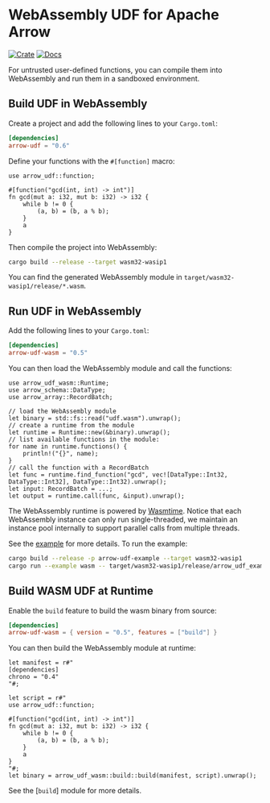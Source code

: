 # WebAssembly UDF for Apache Arrow

[![Crate](https://img.shields.io/crates/v/arrow-udf-wasm.svg)](https://crates.io/crates/arrow-udf-wasm)
[![Docs](https://docs.rs/arrow-udf-wasm/badge.svg)](https://docs.rs/arrow-udf-wasm)

For untrusted user-defined functions, you can compile them into WebAssembly and run them in a sandboxed environment.

## Build UDF in WebAssembly

Create a project and add the following lines to your `Cargo.toml`:

```toml
[dependencies]
arrow-udf = "0.6"
```

Define your functions with the `#[function]` macro:

```rust,ignore
use arrow_udf::function;

#[function("gcd(int, int) -> int")]
fn gcd(mut a: i32, mut b: i32) -> i32 {
    while b != 0 {
        (a, b) = (b, a % b);
    }
    a
}
```

Then compile the project into WebAssembly:

```sh
cargo build --release --target wasm32-wasip1
```

You can find the generated WebAssembly module in `target/wasm32-wasip1/release/*.wasm`.

## Run UDF in WebAssembly

Add the following lines to your `Cargo.toml`:

```toml
[dependencies]
arrow-udf-wasm = "0.5"
```

You can then load the WebAssembly module and call the functions:

```rust,ignore
use arrow_udf_wasm::Runtime;
use arrow_schema::DataType;
use arrow_array::RecordBatch;

// load the WebAssembly module
let binary = std::fs::read("udf.wasm").unwrap();
// create a runtime from the module
let runtime = Runtime::new(&binary).unwrap();
// list available functions in the module:
for name in runtime.functions() {
    println!("{}", name);
}
// call the function with a RecordBatch
let func = runtime.find_function("gcd", vec![DataType::Int32, DataType::Int32], DataType::Int32).unwrap();
let input: RecordBatch = ...;
let output = runtime.call(func, &input).unwrap();
```

The WebAssembly runtime is powered by [Wasmtime](https://wasmtime.dev/).
Notice that each WebAssembly instance can only run single-threaded, we maintain an instance pool internally to support parallel calls from multiple threads.

See the [example](./examples/wasm.rs) for more details. To run the example:

```sh
cargo build --release -p arrow-udf-example --target wasm32-wasip1
cargo run --example wasm -- target/wasm32-wasip1/release/arrow_udf_example.wasm
```

## Build WASM UDF at Runtime

Enable the `build` feature to build the wasm binary from source:

```toml
[dependencies]
arrow-udf-wasm = { version = "0.5", features = ["build"] }
```

You can then build the WebAssembly module at runtime:

```rust,ignore
let manifest = r#"
[dependencies]
chrono = "0.4"
"#;

let script = r#"
use arrow_udf::function;

#[function("gcd(int, int) -> int")]
fn gcd(mut a: i32, mut b: i32) -> i32 {
    while b != 0 {
        (a, b) = (b, a % b);
    }
    a
}
"#;
let binary = arrow_udf_wasm::build::build(manifest, script).unwrap();
```

See the [`build`] module for more details.
